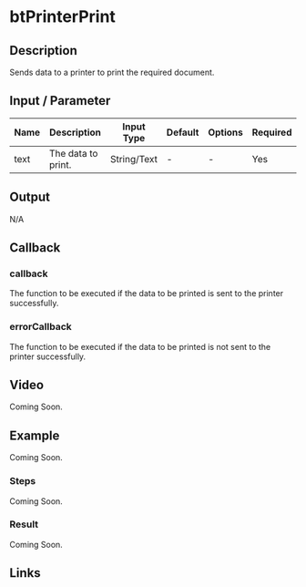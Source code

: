 # btPrinterPrint

## Description

Sends data to a printer to print the required document.

## Input / Parameter

| Name | Description | Input Type | Default | Options | Required |
| ------ | ------ | ------ | ------ | ------ | ------ |
| text | The data to print. | String/Text | - | - | Yes |

## Output

N/A

## Callback

### callback

The function to be executed if the data to be printed is sent to the printer successfully.

### errorCallback

The function to be executed if the data to be printed is not sent to the printer successfully.

## Video

Coming Soon.

<!-- Format: [![Video]({image-path}?raw=true)]({url-link}) -->

## Example

Coming Soon.

<!-- Share a scenario, like a user requirements. -->

### Steps

Coming Soon.

<!-- Show the steps and share some screenshots.

1. .....

Format: ![]({image-path}?raw=true) -->

### Result

Coming Soon.

<!-- Explain the output.

Format: ![]({image-path}?raw=true) -->

## Links